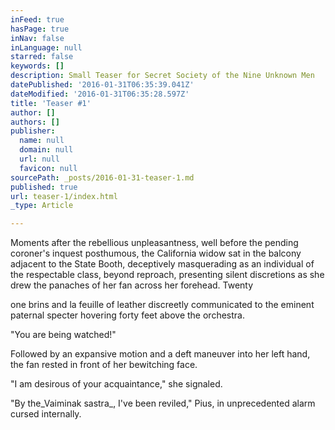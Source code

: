 ```yaml
---
inFeed: true
hasPage: true
inNav: false
inLanguage: null
starred: false
keywords: []
description: Small Teaser for Secret Society of the Nine Unknown Men
datePublished: '2016-01-31T06:35:39.041Z'
dateModified: '2016-01-31T06:35:28.597Z'
title: 'Teaser #1'
author: []
authors: []
publisher:
  name: null
  domain: null
  url: null
  favicon: null
sourcePath: _posts/2016-01-31-teaser-1.md
published: true
url: teaser-1/index.html
_type: Article

---
```

Moments after the rebellious unpleasantness, well before the pending coroner's inquest posthumous, the California widow sat in the balcony adjacent to the State Booth, deceptively masquerading as an individual of the respectable class, beyond reproach, presenting silent discretions as she drew the panaches of her fan across her forehead. Twenty

one brins and la feuille of leather discreetly communicated to the eminent paternal specter hovering forty feet above the orchestra.

"You are being watched!"

Followed by an expansive motion and a deft maneuver  into her left hand,  the fan rested in front of her bewitching face.

"I am desirous of your acquaintance,"  she signaled.

"By the_Vaiminak sastra_, I've been reviled," Pius, in unprecedented alarm cursed internally.